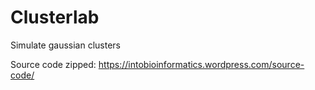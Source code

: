 # Clusterlab
Simulate gaussian clusters

Source code zipped: https://intobioinformatics.wordpress.com/source-code/
